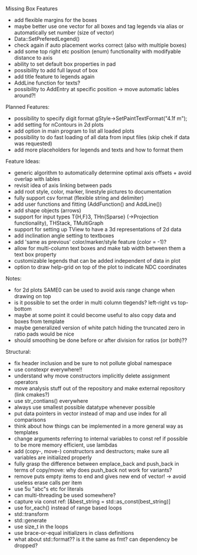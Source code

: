 Missing Box Features
- add flexible margins for the boxes
- maybe better use one vector for all boxes and tag legends via alias or automatically set number (size of vector)
- Data::SetPreferedLegend()
- check again if auto placement works correct (also with multiple boxes)
- add some top right etc position (enum) functionality with modifyable distance to axis
- ability to set default box properties in pad
- possibility to add full layout of box
- add title feature to legends again
- AddLine function for texts?
- possibility to AddEntry at specific position -> move automatic lables around?!

Planned Features:
- possibility to specify digit format gStyle->SetPaintTextFormat("4.1f m");
- add setting for nContours in 2d plots
- add option in main program to list all loaded plots
- possibility to do fast loading of all data from input files (skip chek if data was requested)
- add more placeholders for legends and texts and how to format them

Feature Ideas:
- generic algorithm to automatically determine optimal axis offsets + avoid overlap with lables
- revisit idea of axis linking between pads
- add root style, color, marker, linestyle pictures to documentation
- fully support csv format (flexible string and delimiter)
- add user functions and fitting (AddFunction() and AddLine())
- add shape objects (arrows)
- support for input types T{H,F}3, THn{Sparse} (->Projection functionality), THStack, TMultiGraph
- support for setting up TView to have a 3d representations of 2d data
- add inclination angle setting to textboxes
- add 'same as previous' color/marker/style feature (color = -1)?
- allow for multi-column text boxes and make tab width between them a text box property
- customizable legends that can be added independent of data in plot
- option to draw help-grid on top of the plot to indicate NDC coordinates

Notes:
- for 2d plots SAME0 can be used to avoid axis range change when drawing on top
- is it possible to set the order in multi column tlegends? left-right vs top-bottom
- maybe at some point it could become useful to also copy data and boxes from template
- maybe generalized version of white patch hiding the truncated zero in ratio pads would be nice
- should smoothing be done before or after division for ratios (or both)??

Structural:
- fix header inclusion and be sure to not pollute global namespace
- use constexpr everywhere!!
- understand why move constructors implicitly delete assignment operators
- move analysis stuff out of the repository and make external repository (link cmakes?)
- use str_contians() everywhere
- always use smallest possible datatype whenever possible
- put data pointers in vector instead of map and use index for all comparisons
- think about how things can be implemented in a more general way as templates
- change arguments referring to internal variables to const ref if possible to be more memory efficient, use lambdas
- add (copy-, move-) constructors and destructors; make sure all variables are initialized properly
- fully grasp the difference between emplace_back and push_back in terms of copy/move: why does push_back not work for variants?
- remove puts empty items to end and gives new end of vector! -> avoid useless erase calls per item
- use 5u "abc"s etc for literals
- can multi-threading be used somewhere?
- capture via const ref: [&best_string = std::as_const(best_string)]
- use for_each() instead of range based loops
- std::transform
- std::generate
- use size_t in the loops
- use brace-or-equal initializers in class definitions
- what about std::format?? is it the same as fmt? can dependency be dropped?
